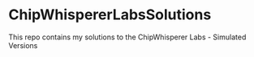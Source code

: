 # ChipWhispererLabsSolutions
This repo contains my solutions to the ChipWhisperer Labs - Simulated Versions
